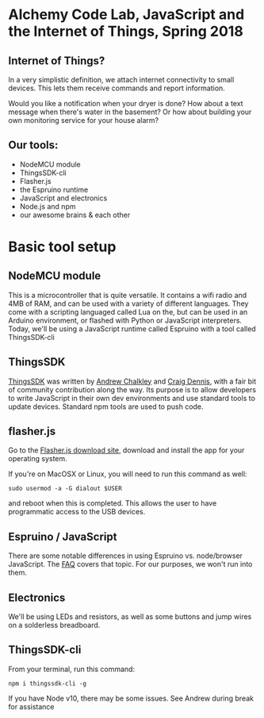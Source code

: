 # Alchemy Code Lab, JavaScript and the Internet of Things, Spring 2018

## Internet of Things?

In a very simplistic definition, we attach internet connectivity to small devices.  This lets them receive commands and report information.  

Would you like a notification when your dryer is done?  How about a text message when there's water in the basement?  Or how about building your own monitoring service for your house alarm?


## Our tools:
* NodeMCU module
* ThingsSDK-cli
* Flasher.js
* the Espruino runtime
* JavaScript and electronics
* Node.js and npm
* our awesome brains & each other


# Basic tool setup

## NodeMCU module

This is a microcontroller that is quite versatile.  It contains a wifi radio and 4MB of RAM, and can be used with a variety of different languages.  They come with a scripting languaged called Lua on the, but can be used in an Arduino environment, or flashed with Python or JavaScript interpreters.  Today, we'll be using a JavaScript runtime called Espruino with a tool called ThingsSDK-cli

## ThingsSDK

[ThingsSDK](http://thingssdk.com/) was written by [Andrew Chalkley](https://github.com/chalkers) and [Craig Dennis](https://github.com/craigsdennis), with a fair bit of community contribution along the way.  Its purpose is to allow developers to write JavaScript in their own dev environments and use standard tools to update devices.  Standard npm tools are used to push code.

## flasher.js

Go to the [Flasher.js download site](https://github.com/thingsSDK/flasher.js/releases), download and install the app for your operating system.

If you're on MacOSX or Linux, you will need to run this command as well:
```
sudo usermod -a -G dialout $USER
```
and reboot when this is completed.  This allows the user to have programmatic access to the USB devices.

## Espruino / JavaScript

There are some notable differences in using Espruino vs. node/browser JavaScript.  The [FAQ](https://www.espruino.com/FAQ) covers that topic.  For our purposes, we won't run into them.

## Electronics

We'll be using LEDs and resistors, as well as some buttons and jump wires on a solderless breadboard.  

## ThingsSDK-cli

From your terminal, run this command:
``` 
npm i thingssdk-cli -g
```

If you have Node v10, there may be some issues.  See Andrew during break for assistance


